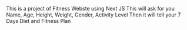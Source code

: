 This is a project of Fitness Webste using Next JS 
This will ask for you Name, Age, Height, Weight, Gender, Activity Level
Then it will tell your 7 Days Diet and Fitness Plan